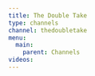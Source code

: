 ```yaml
---
title: The Double Take
type: channels
channel: thedoubletake
menu:
  main:
    parent: Channels
videos:
---
```

